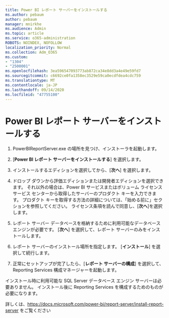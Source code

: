 ```yaml
---
title: Power BI レポート サーバーをインストールする
ms.author: pebaum
author: pebaum
manager: mnirkhe
ms.audience: Admin
ms.topic: article
ms.service: o365-administration
ROBOTS: NOINDEX, NOFOLLOW
localization_priority: Normal
ms.collection: Adm_O365
ms.custom:
- "1304"
- "2500001"
ms.openlocfilehash: 3ea596547093773ab872ca34e8dd3a4e49e59fd7
ms.sourcegitcommit: c6692ce0fa1358ec3529e59ca0ecdfdea4cdc759
ms.translationtype: MT
ms.contentlocale: ja-JP
ms.lasthandoff: 09/14/2020
ms.locfileid: "47755100"
---
```

# <a name="install-power-bi-report-server"></a>Power BI レポート サーバーをインストールする

1. PowerBIReportServer.exe の場所を見つけ、インストーラを起動します。

2. [**Power BI レポート サーバーをインストールする**] を選択します。

3. インストールするエディションを選択してから、[**次へ**] を選択します。

4. ドロップ ダウンから評価エディションまたは開発者エディションを選択できます。  それ以外の場合は、Power BI サービスまたはボリューム ライセンス サービス センターから取得したサーバーのプロダクト キーを入力できます。 プロダクト キーを取得する方法の詳細については、「始める前に」セクションを参照してください。 ライセンス条項を読んで同意し、[**次へ**]を選択します。

5. レポート サーバー データベースを格納するために利用可能なデータベース エンジンが必要です。 [**次へ**] を選択して、レポート サーバーのみをインストールします。

6. レポート サーバーのインストール場所を指定します。 [**インストール**] を選択して続行します。

7. 正常にセットアップが完了したら、[**レポート サーバーの構成**] を選択して、Reporting Services 構成マネージャーを起動します。

インストール時に利用可能な SQL Server データベース エンジン サーバーは必要ありません。 インストール後に Reporting Services を構成するためのものが必要になります。

詳しくは、https://docs.microsoft.com/power-bi/report-server/install-report-server をご覧ください
